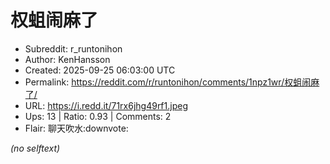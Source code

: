 # 权蛆闹麻了

- Subreddit: r_runtonihon
- Author: KenHansson
- Created: 2025-09-25 06:03:00 UTC
- Permalink: https://reddit.com/r/runtonihon/comments/1npz1wr/权蛆闹麻了/
- URL: https://i.redd.it/71rx6jhg49rf1.jpeg
- Ups: 13 | Ratio: 0.93 | Comments: 2
- Flair: 聊天吹水:downvote:

_(no selftext)_
